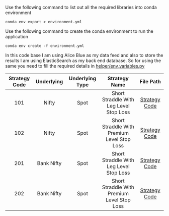 
Use the following command to list out all the required libraries into conda environment

    conda env export > environment.yml

Use the following command to create the conda environment to run the application

    conda env create -f environment.yml

In this code base I am using Alice Blue as my data feed and also to store the results I am using ElasticSearch as my back end database. So for using the same you need to fill the required details in [helper/env_variables.py](helper/env_variables.py)


| Strategy Code | Underlying | Underlying Type | Strategy Name | File Path |
|:----------:|:-------------:|:------:|:------:|:------:|
| 101 | Nifty | Spot | Short Straddle With Leg Level Stop Loss | [Strategy Code](nifty_short_straddle_with_leg_level_sl.py) |
| 102 | Nifty | Spot | Short Straddle With Premium Level Stop Loss | [Strategy Code](nifty_short_straddle_with_premium_level_sl.py) |
| 201 | Bank Nifty | Spot | Short Straddle With Leg Level Stop Loss | [Strategy Code](banknifty_short_straddle_with_leg_level_sl.py) |
| 202 | Bank Nifty | Spot | Short Straddle With Premium Level Stop Loss | [Strategy Code](banknifty_short_straddle_with_premium_level_sl.py) |